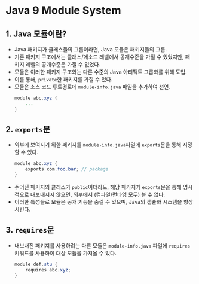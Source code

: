 # **Java 9 Module System**
## **1. Java 모듈이란?**
- Java 패키지가 클래스들의 그룹이라면, Java 모듈은 패키지들의 그룹.
- 기존 패키지 구조에서는 클래스/메소드 레벨에서 공개수준을 가질 수 있었지만, 패키지 레벨의 공개수준은 가질 수 없었다.
- 모듈은 이러한 패키지 구조와는 다른 수준의 Java 아티팩트 그룹화를 위해 도입.
- 이를 통해, `private`한 패키지를 가질 수 있다.
- 모듈은 소스 코드 루트경로에 `module-info.java` 파일을 추가하여 선언.
    ~~~java
    module abc.xyz {
        ...
    }
    ~~~
## **2. `exports`문**
- 외부에 보여지기 위한 패키지를 `module-info.java`파일에 `exports`문을 통해 지정할 수 있다.
    ~~~java
    module abc.xyz {
        exports com.foo.bar; // package
    }
    ~~~
- 주어진 패키지의 클래스가 `public`이더라도, 해당 패키지가 `exports`문을 통해 명시적으로 내보내지지 않으면, 외부에서 (컴파일/런타임 모두) 볼 수 없다.
- 이러한 특성들로 모듈은 공개 기능을 숨길 수 있으며, Java의 캡슐화 시스템을 향상시킨다.

## **3. `requires`문**
- 내보내진 패키지를 사용하려는 다른 모듈은 `module-info.java` 파일에 `requires` 키워드를 사용하여 대상 모듈을 가져올 수 있다.
    ~~~java
    module def.stu {
        requires abc.xyz;
    }
    ~~~